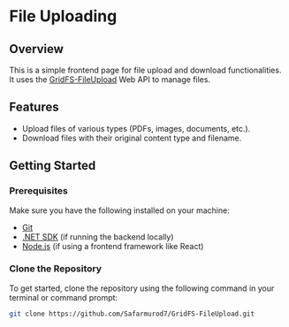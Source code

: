 # File Uploading

## Overview

This is a simple frontend page for file upload and download functionalities. It uses the [GridFS-FileUpload](https://github.com/Safarmurod7/GridFS-FileUpload) Web API to manage files.

## Features

- Upload files of various types (PDFs, images, documents, etc.).
- Download files with their original content type and filename.

## Getting Started

### Prerequisites

Make sure you have the following installed on your machine:

- [Git](https://git-scm.com/)
- [.NET SDK](https://dotnet.microsoft.com/download) (if running the backend locally)
- [Node.js](https://nodejs.org/) (if using a frontend framework like React)

### Clone the Repository

To get started, clone the repository using the following command in your terminal or command prompt:

```sh
git clone https://github.com/Safarmurod7/GridFS-FileUpload.git
